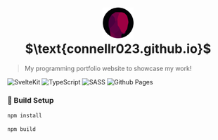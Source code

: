 <h1 align="center">
  <img src="static/favicon.png" width="70px" />
  <br />
  $\text{connellr023.github.io}$
</h1>

> My programming portfolio website to showcase my work!

![SvelteKit](https://img.shields.io/badge/sveltekit-%23f1413d.svg?style=for-the-badge&logo=svelte&logoColor=white)
![TypeScript](https://img.shields.io/badge/typescript-%23007ACC.svg?style=for-the-badge&logo=typescript&logoColor=white)
![SASS](https://img.shields.io/badge/SASS-hotpink.svg?style=for-the-badge&logo=SASS&logoColor=white)
![Github Pages](https://img.shields.io/badge/github%20pages-121013?style=for-the-badge&logo=github&logoColor=white)

### 🚀 Build Setup

```bash
npm install
```

```bash
npm build
```
